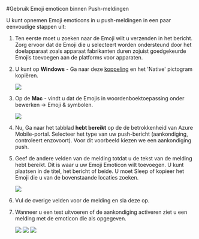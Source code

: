 <properties 
    pageTitle="Gebruik Emoji emoticons binnen Azure Mobile betrokkenheid" 
    description="Het gebruik van Emoji emoticons binnen uw push-meldingen"     
    services="mobile-engagement" 
    documentationCenter="mobile" 
    authors="piyushjo" 
    manager="dwrede" 
    editor="" />

<tags 
    ms.service="mobile-engagement" 
    ms.workload="mobile" 
    ms.tgt_pltfrm="mobile-windows-phone" 
    ms.devlang="na" 
    ms.topic="article" 
    ms.date="08/19/2016" 
    ms.author="piyushjo" />

#<a name="use-emoji-emoticon-within-push-notifications"></a>Gebruik Emoji emoticon binnen Push-meldingen

U kunt opnemen Emoji emoticons in u push-meldingen in een paar eenvoudige stappen uit: 

1. Ten eerste moet u zoeken naar de Emoji wilt u verzenden in het bericht. Zorg ervoor dat de Emoji die u selecteert worden ondersteund door het doelapparaat zoals apparaat fabrikanten duren zojuist goedgekeurde Emojis toevoegen aan de platforms voor apparaten. 

2. U kunt op **Windows** - Ga naar deze [koppeling](http://apps.timwhitlock.info/emoji/tables/unicode) en het 'Native' pictogram kopiëren.

    ![][7] 

3. Op de **Mac** - vindt u dat de Emojis in woordenboektoepassing onder bewerken -> Emoji & symbolen.

    ![][6] 

4. Nu, Ga naar het tabblad **hebt bereikt** op de de betrokkenheid van Azure Mobile-portal. Selecteer het type van uw push-bericht (aankondiging, controleert enzovoort). Voor dit voorbeeld kiezen we een aankondiging push.

5. Geef de andere velden van de melding totdat u de tekst van de melding hebt bereikt. Dit is waar u uw Emoji Emoticon wilt toevoegen. U kunt plaatsen in de titel, het bericht of beide. U moet Sleep of kopieer het Emoji die u van de bovenstaande locaties zoeken. 

    ![][1]

6. Vul de overige velden voor de melding en sla deze op. 

7. Wanneer u een test uitvoeren of de aankondiging activeren ziet u een melding met de emoticon die als opgegeven.   

    ![][3] ![][4] ![][5]

<!-- Images. -->
[1]: ./media/mobile-engagement-use-emoji-with-push/notification_input.png
[3]: ./media/mobile-engagement-use-emoji-with-push/iOS_Emoji.png
[4]: ./media/mobile-engagement-use-emoji-with-push/Android_Emoji.png
[5]: ./media/mobile-engagement-use-emoji-with-push/WindowsPhone_Emoji.png
[6]: ./media/mobile-engagement-use-emoji-with-push/Mac_SelectEmoji.png
[7]: ./media/mobile-engagement-use-emoji-with-push/Windows_SelectEmoji.png

